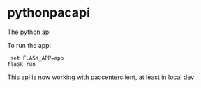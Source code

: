 # pythonpacapi
The python api

To run the app:
```
 set FLASK_APP=app
flask run
```

This api is now working with paccenterclient, at least in local dev